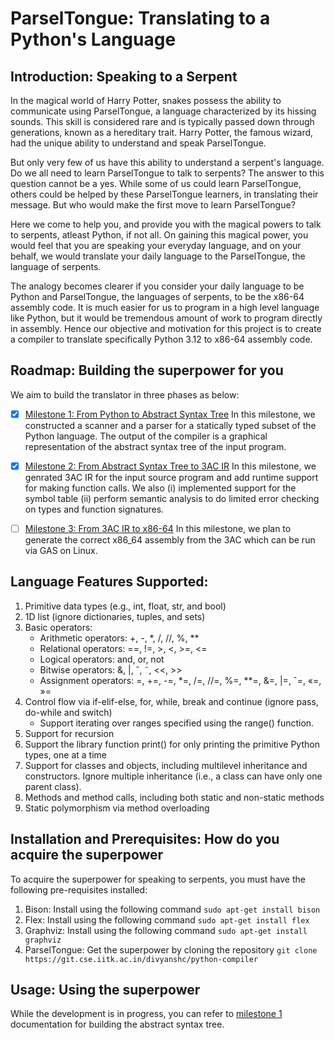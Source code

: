 # ParselTongue: Translating to a Python's Language

## Introduction: Speaking to a Serpent

In the magical world of Harry Potter, snakes possess the ability to communicate using ParselTongue, a language characterized by its hissing sounds. This skill is considered rare and is typically passed down through generations, known as a hereditary trait. Harry Potter, the famous wizard, had the unique ability to understand and speak ParselTongue. 

But only very few of us have this ability to understand a serpent's language. Do we all need to learn ParselTongue to talk to serpents? The answer to this question cannot be a yes. While some of us could learn ParselTongue, others could be helped by these ParselTongue learners, in translating their message. But who would make the first move to learn ParselTongue? 

Here we come to help you, and provide you with the magical powers to talk to serpents, atleast Python, if not all. On gaining this magical power, you would feel that you are speaking your everyday language, and on your behalf, we would translate your daily language to the ParselTongue, the language of serpents.

The analogy becomes clearer if you consider your daily language to be Python and ParselTongue, the languages of serpents, to be the x86-64 assembly code. It is much easier for us to program in a high level language like Python, but it would be tremendous amount of work to program directly in assembly. Hence our objective and motivation for this project is to create a compiler to translate specifically Python 3.12 to x86-64 assembly code.  

## Roadmap: Building the superpower for you

We aim to build the translator in three phases as below:

- [x] [Milestone 1: From Python to Abstract Syntax Tree](https://git.cse.iitk.ac.in/divyanshc/python-compiler/-/tree/main/milestone1)
In this milestone, we constructed a scanner and a parser for a statically typed subset of the Python language. The output of the compiler is a graphical representation of the abstract syntax tree of the input program. 

- [x] [Milestone 2: From Abstract Syntax Tree to 3AC IR]()
 In this milestone, we genrated 3AC IR for the input source program and add runtime support for making function calls. We also
(i) implemented support for the symbol table
(ii) perform semantic analysis to do limited error checking on types and function signatures. 

- [ ] [Milestone 3: From 3AC IR to x86-64]()
In this milestone, we plan to generate the correct x86_64 assembly from the 3AC which can be run via GAS on Linux.

## Language Features Supported:

1. Primitive data types (e.g., int, float, str, and bool)
2. 1D list (ignore dictionaries, tuples, and sets)
3. Basic operators:
    * Arithmetic operators: +, -, *, /, //, %, **
    * Relational operators: ==, !=, >, <, >=, <=
    * Logical operators: and, or, not
    * Bitwise operators: &, |, ˆ, ˜, <<, >>
    * Assignment operators: =, +=, -=, *=, /=, //=, %=, **=, &=, |=, ˆ=, «=, »=
4. Control flow via if-elif-else, for, while, break and continue (ignore pass, do-while and
switch)
    * Support iterating over ranges specified using the range() function.
5. Support for recursion
6. Support the library function print() for only printing the primitive Python types, one at a time
7. Support for classes and objects, including multilevel inheritance and constructors. Ignore multiple inheritance (i.e., a class can have only one parent class).
8. Methods and method calls, including both static and non-static methods
9. Static polymorphism via method overloading


## Installation and Prerequisites: How do you acquire the superpower

To acquire the superpower for speaking to serpents, you must have the following pre-requisites installed:

1. Bison: Install using the following command 
     ```sudo apt-get install bison```
2. Flex: Install using the following command
    ```sudo apt-get install flex```
3. Graphviz: Install using the following command
   ```sudo apt-get install graphviz```
4. ParselTongue: Get the superpower by cloning the repository
```git clone https://git.cse.iitk.ac.in/divyanshc/python-compiler```


## Usage: Using the superpower
While the development is in progress, you can refer to [milestone 1](https://git.cse.iitk.ac.in/divyanshc/python-compiler/-/tree/main/milestone2) documentation for building the abstract syntax tree.

<!-- ## Authors and acknowledgment -->
